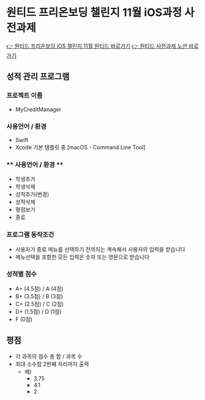 #  원티드 프리온보딩 챌린지 11월 iOS과정 사전과제

[👉 원티드 프리온보딩 iOS 챌린지 11월 원티드 바로가기](https://www.wanted.co.kr/events/pre_challenge_ios_1)
[👉 원티드 사전과제 노션 바로가기](https://yagomacademy.notion.site/iOS-ba2d0c0bb0b949c896cc28567706e969)


## 성적 관리 프로그램

### **프로젝트 이름**
 - MyCreditManager

### **사용언어 / 환경**
 - Swift
 - Xcode 기본 템플릿 중 [macOS - Command Line Tool]

### ** 사용언어 / 환경 ** 
 - 학생추가
 - 학생삭제
 - 성적추가(변경)
 - 성적삭제
 - 평점보기
 - 종료

### **프로그램 동작조건**

- 사용자가 종료 메뉴를 선택하기 전까지는 계속해서 사용자의 입력을 받습니다
- 메뉴선택을 포함한 모든 입력은 숫자 또는 영문으로 받습니다

### **성적별 점수**

- A+ (4.5점) / A (4점)
- B+ (3.5점) / B (3점)
- C+ (2.5점) / C (2점)
- D+ (1.5점) / D (1점)
- F (0점)

## **평점**

- 각 과목의 점수 총 합 / 과목 수
- 최대 소수점 2번째 자리까지 출력
    - 예)
        - 3.75
        - 4.1
        - 2
